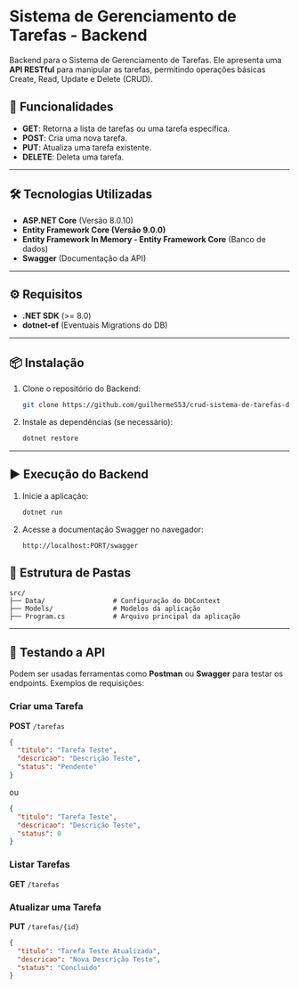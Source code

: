 # Sistema de Gerenciamento de Tarefas - Backend

Backend para o Sistema de Gerenciamento de Tarefas. 
Ele apresenta uma **API RESTful** para manipular as tarefas, permitindo operações básicas Create, Read, Update e Delete (CRUD).

## 🚀 Funcionalidades
- **GET**: Retorna a lista de tarefas ou uma tarefa específica.
- **POST**: Cria uma nova tarefa.
- **PUT**: Atualiza uma tarefa existente.
- **DELETE**: Deleta uma tarefa.

---

## 🛠️ Tecnologias Utilizadas
- **ASP.NET Core** (Versão 8.0.10)
- **Entity Framework Core (Versão 9.0.0)**
- **Entity Framework In Memory - Entity Framework Core** (Banco de dados)
- **Swagger** (Documentação da API)

---

## ⚙️ Requisitos
- **.NET SDK** (>= 8.0)
- **dotnet-ef** (Eventuais Migrations do DB)

---

## 📦 Instalação

1. Clone o repositório do Backend:
   ```bash
   git clone https://github.com/guilhermeS53/crud-sistema-de-tarefas-dl.git
   ```

2. Instale as dependências (se necessário):
   ```bash
   dotnet restore
   ```

---

## ▶️ Execução do Backend

1. Inicie a aplicação:
   ```bash
   dotnet run
   ```

3. Acesse a documentação Swagger no navegador:
   ```
   http://localhost:PORT/swagger
   ```

## 📂 Estrutura de Pastas

```
src/
├── Data/                 # Configuração do DbContext
├── Models/               # Modelos da aplicação
├── Program.cs            # Arquivo principal da aplicação
```

---

## 🔧 Testando a API

Podem ser usadas ferramentas como **Postman** ou **Swagger** para testar os endpoints. Exemplos de requisições:

### Criar uma Tarefa
**POST** `/tarefas`
```json
{
  "titulo": "Tarefa Teste",
  "descricao": "Descrição Teste",
  "status": "Pendente"
}
```
ou
```json
{
  "titulo": "Tarefa Teste",
  "descricao": "Descrição Teste",
  "status": 0
}
```

### Listar Tarefas
**GET** `/tarefas`

### Atualizar uma Tarefa
**PUT** `/tarefas/{id}`
```json
{
  "titulo": "Tarefa Teste Atualizada",
  "descricao": "Nova Descrição Teste",
  "status": "Concluido"
}
```
